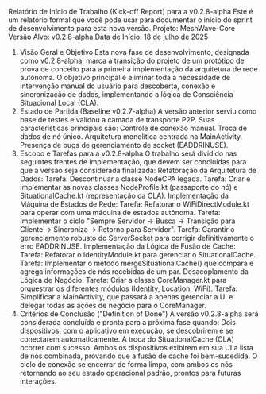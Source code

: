Relatório de Início de Trabalho (Kick-off Report) para a v0.2.8-alpha
Este é um relatório formal que você pode usar para documentar o início do sprint de desenvolvimento para esta nova versão.
Projeto: MeshWave-Core
Versão Alvo: v0.2.8-alpha
Data de Início: 18 de julho de 2025
1. Visão Geral e Objetivo
Esta nova fase de desenvolvimento, designada como v0.2.8-alpha, marca a transição do projeto de um protótipo de prova de conceito para a primeira implementação da arquitetura de rede autônoma. O objetivo principal é eliminar toda a necessidade de intervenção manual do usuário para descoberta, conexão e sincronização de dados, implementando a lógica de Consciência Situacional Local (CLA).
2. Estado de Partida (Baseline v0.2.7-alpha)
A versão anterior serviu como base de testes e validou a camada de transporte P2P. Suas características principais são:
Controle de conexão manual.
Troca de dados de nó único.
Arquitetura monolítica centrada na MainActivity.
Presença de bugs de gerenciamento de socket (EADDRINUSE).
3. Escopo e Tarefas para a v0.2.8-alpha
O trabalho será dividido nas seguintes frentes de implementação, que devem ser concluídas para que a versão seja considerada finalizada:
Refatoração da Arquitetura de Dados:
Tarefa: Descontinuar a classe NodeCPA legada.
Tarefa: Criar e implementar as novas classes NodeProfile.kt (passaporte do nó) e SituationalCache.kt (representação da CLA).
Implementação da Máquina de Estados de Rede:
Tarefa: Refatorar o WiFiDirectModule.kt para operar com uma máquina de estados autônoma.
Tarefa: Implementar o ciclo "Sempre Servidor -> Busca -> Transição para Cliente -> Sincroniza -> Retorno para Servidor".
Tarefa: Garantir o gerenciamento robusto do ServerSocket para corrigir definitivamente o erro EADDRINUSE.
Implementação da Lógica de Fusão de Cache:
Tarefa: Refatorar o IdentityModule.kt para gerenciar o SituationalCache.
Tarefa: Implementar o método mergeSituationalCache() que compara e agrega informações de nós recebidas de um par.
Desacoplamento da Lógica de Negócio:
Tarefa: Criar a classe CoreManager.kt para orquestrar os diferentes módulos (Identity, Location, WiFi).
Tarefa: Simplificar a MainActivity, que passará a apenas gerenciar a UI e delegar todas as ações de negócio para o CoreManager.
4. Critérios de Conclusão ("Definition of Done")
A versão v0.2.8-alpha será considerada concluída e pronta para a próxima fase quando:
Dois dispositivos, com o aplicativo em execução, se descobrirem e se conectarem automaticamente.
A troca do SituationalCache (CLA) ocorrer com sucesso.
Ambos os dispositivos exibirem em sua UI a lista de nós combinada, provando que a fusão de cache foi bem-sucedida.
O ciclo de conexão se encerrar de forma limpa, com ambos os nós retornando ao seu estado operacional padrão, prontos para futuras interações.
